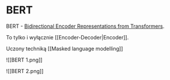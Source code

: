 # BERT 

BERT - [Bidirectional Encoder Representations from Transformers](https://arxiv.org/abs/1810.04805).

To tylko i wyłącznie [[Encoder-Decoder|Encoder]].

Uczony techniką [[Masked language modelling]]

![[BERT 1.png]]

![[BERT 2.png]]